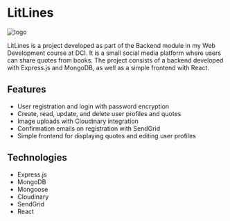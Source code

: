 # LitLines

![logo](https://github.com/odesseyoracle/litlines/assets/131369947/92e652f1-fe7f-421c-8096-f586ec72f24c)


LitLines is a project developed as part of the Backend module in my Web Development course at DCI. It is a small social media platform where users can share quotes from books. The project consists of a backend developed with Express.js and MongoDB, as well as a simple frontend with React.

## Features

- User registration and login with password encryption
- Create, read, update, and delete user profiles and quotes
- Image uploads with Cloudinary integration
- Confirmation emails on registration with SendGrid
- Simple frontend for displaying quotes and editing user profiles

## Technologies

- Express.js
- MongoDB
- Mongoose
- Cloudinary
- SendGrid
- React
